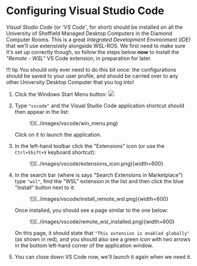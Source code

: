 # Configuring Visual Studio Code

*Visual Studio Code* (or *'VS Code'*, for short) should be installed on all the University of Sheffield Managed Desktop Computers in the Diamond Computer Rooms. This is a great *Integrated Development Environment (IDE)* that we'll use extensively alongside WSL-ROS. We first need to make sure it's set up correctly though, so follow the steps below **now** to install the *"Remote - WSL"* VS Code extension, in preparation for later.

!!! tip
    You should only ever need to do this bit once: the configurations should be saved to your user profile, and should be carried over to any other University Desktop Computer that you log into!

1. Click the Windows Start Menu button: ![](../images/wsl/win_start_button.png)

1. Type `"vscode"` and the Visual Studio Code application shortcut should then appear in the list:

    <figure markdown>
      ![](../images/vscode/win_menu.png)
    </figure>

    Click on it to launch the application.

1. In the left-hand toolbar click the "Extensions" icon (or use the `Ctrl+Shift+X` keyboard shortcut):

    <figure markdown>
      ![](../images/vscode/extensions_icon.png){width=600}
    </figure>

1. In the search bar (where is says "Search Extensions in Marketplace") type `"wsl"`, find the "WSL" extension in the list and then click the blue "Install" button next to it:

    <figure markdown>
      ![](../images/vscode/install_remote_wsl.png){width=600}
    </figure>

    Once installed, you should see a page similar to the one below:

    <figure markdown>
      ![](../images/vscode/remote_wsl_installed.png){width=600}
    </figure>

    On this page, it should state that `"This extension is enabled globally"` (as shown in red), and you should also see a green icon with two arrows in the bottom left-hand corner of the application window.

1. You can close down VS Code now, we'll launch it again when we need it.